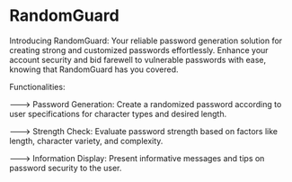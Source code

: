 # RandomGuard
Introducing RandomGuard: Your reliable password generation solution for creating strong and customized passwords effortlessly. Enhance your account security and bid farewell to vulnerable passwords with ease, knowing that RandomGuard has you covered.

Functionalities: 


---> Password Generation: Create a randomized password according to user specifications for character types and desired length.

---> Strength Check: Evaluate password strength based on factors like length, character variety, and complexity.

---> Information Display: Present informative messages and tips on password security to the user.
